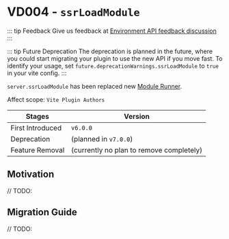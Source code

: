# VD004 - `ssrLoadModule`

::: tip Feedback
Give us feedback at [Environment API feedback discussion](https://github.com/vitejs/vite/discussions/16358)
:::

::: tip Future Deprecation
The deprecation is planned in the future, where you could start migrating your plugin to use the new API if you move fast. To identify your usage, set `future.deprecationWarnings.ssrLoadModule` to `true` in your vite config.
:::

`server.ssrLoadModule` has been replaced new [Module Runner](/guide/api-vite-environment#modulerunner).

Affect scope: `Vite Plugin Authors`

| Stages           | Version                                  |
| ---------------- | ---------------------------------------- |
| First Introduced | `v6.0.0`                                 |
| Deprecation      | (planned in `v7.0.0`)                    |
| Feature Removal  | (currently no plan to remove completely) |

## Motivation

// TODO:

## Migration Guide

// TODO:
